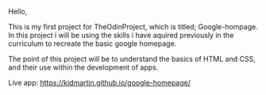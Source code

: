 Hello,

This is my first project for TheOdinProject, which is titled; Google-hompage. 
In this project i will be using the skills i have aquired previously in the curriculum
to recreate the basic google homepage. 

The point of this project will be to understand the basics of HTML and CSS, and their use
within the development of apps. 

Live app: https://kidmartin.github.io/google-homepage/
